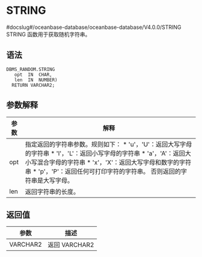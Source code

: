 STRING 
===========================
#docslug#/oceanbase-database/oceanbase-database/V4.0.0/STRING
STRING 函数用于获取随机字符串。

语法 
-----------

```unknow
DBMS_RANDOM.STRING
   opt  IN  CHAR,
   len  IN  NUMBER)
  RETURN VARCHAR2;
```



参数解释 
-------------



| **参数** |                                                                                                                                                                               **解释**                                                                                                                                                                                |
|--------|---------------------------------------------------------------------------------------------------------------------------------------------------------------------------------------------------------------------------------------------------------------------------------------------------------------------------------------------------------------------|
| opt    | 指定返回的字符串参数。规则如下： * 'u'，'U'：返回大写字母的字符串   * 'l'，'L'：返回小写字母的字符串   * 'a'，'A'：返回大小写混合字母的字符串   * 'x'，'X'：返回大写字母和数字的字符串   * 'p'，'P'：返回任何可打印字符的字符串。    否则返回的字符串是大写字母。 |
| len    | 返回字符串的长度。                                                                                                                                                                                                                                                                                                                                                           |



返回值 
------------



|  **参数**  |   **描述**    |
|----------|-------------|
| VARCHAR2 | 返回 VARCHAR2 |



